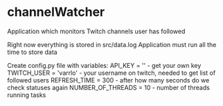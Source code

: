 # channelWatcher
Application which monitors Twitch channels user has followed

Right now everything is stored in src/data.log
Application must run all the time to store data

Create config.py file with variables:
API_KEY = ''            - get your own key
TWITCH_USER = 'varrlo'  - your username on twitch, needed to get list of followed users
REFRESH_TIME = 300      - after how many seconds do we check statuses again
NUMBER_OF_THREADS = 10  - number of threads running tasks